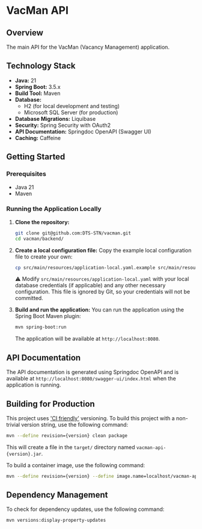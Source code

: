 # VacMan API

## Overview

The main API for the VacMan (Vacancy Management) application.

## Technology Stack

- **Java:** 21
- **Spring Boot:** 3.5.x
- **Build Tool:** Maven
- **Database:**
  - H2 (for local development and testing)
  - Microsoft SQL Server (for production)
- **Database Migrations:** Liquibase
- **Security:** Spring Security with OAuth2
- **API Documentation:** Springdoc OpenAPI (Swagger UI)
- **Caching:** Caffeine

## Getting Started

### Prerequisites

*   Java 21
*   Maven

### Running the Application Locally

1.  **Clone the repository:**
    ```bash
    git clone git@github.com:DTS-STN/vacman.git
    cd vacman/backend/
    ```

2.  **Create a local configuration file:** Copy the example local configuration file to create your own:
    ```bash
    cp src/main/resources/application-local.yaml.example src/main/resources/application-local.yaml
    ```
    ⚠️ Modify `src/main/resources/application-local.yaml` with your local database credentials (if applicable) and any other
    necessary configuration. This file is ignored by Git, so your credentials will not be committed.

3.  **Build and run the application:** You can run the application using the Spring Boot Maven plugin:
    ```bash
    mvn spring-boot:run
    ```
    The application will be available at `http://localhost:8080`.

## API Documentation

The API documentation is generated using Springdoc OpenAPI and is available at `http://localhost:8080/swagger-ui/index.html`
when the application is running.

## Building for Production

This project uses ['CI friendly'](https://maven.apache.org/maven-ci-friendly.html) versioning. To build this project with a
non-trivial version string, use the following command:

```bash
mvn --define revision={version} clean package
```

This will create a file in the `target/` directory named `vacman-api-{version}.jar`.

To build a container image, use the following command:

```bash
mvn --define revision={version} --define image.name=localhost/vacman-api spring-boot:build-image
```

## Dependency Management

To check for dependency updates, use the following command:

```bash
mvn versions:display-property-updates
```
